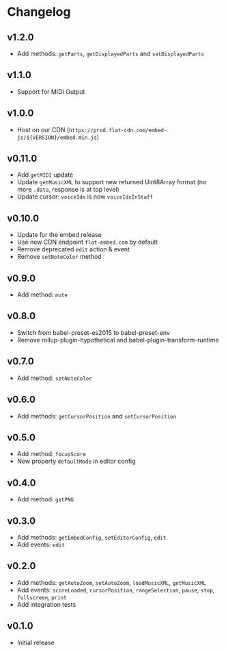 # Changelog

## v1.2.0

* Add methods: `getParts`, `getDisplayedParts` and `setDisplayedParts`

## v1.1.0

* Support for MIDI Output

## v1.0.0

* Host on our CDN (`https://prod.flat-cdn.com/embed-js/${VERSION}/embed.min.js`)

## v0.11.0

* Add `getMIDI` update
* Update `getMusicXML` to support new returned Uint8Array format (no more `.data`, response is at top level)
* Update cursor: `voiceIdx` is now `voiceIdxInStaff`

## v0.10.0

* Update for the embed release
* Use new CDN endpoint `flat-embed.com` by default
* Remove deprecated `edit` action & event
* Remove `setNoteColor` method

## v0.9.0

* Add method: `mute`

## v0.8.0

* Switch from babel-preset-es2015 to babel-preset-env
* Remove rollup-plugin-hypothetical and babel-plugin-transform-runtime

## v0.7.0

* Add method: `setNoteColor`

## v0.6.0

* Add methods: `getCursorPosition` and `setCursorPosition`

## v0.5.0

* Add method: `focusScore`
* New property `defaultMode` in editor config

## v0.4.0

* Add method: `getPNG`

## v0.3.0

* Add methods: `getEmbedConfig`, `setEditorConfig`, `edit`
* Add events: `edit`

## v0.2.0

* Add methods: `getAutoZoom`, `setAutoZoom`, `loadMusicXML`, `getMusicXML`
* Add events: `scoreLoaded`, `cursorPosition`, `rangeSelection`, `pause`, `stop`, `fullscreen`, `print`
* Add integration tests

## v0.1.0

* Initial release
